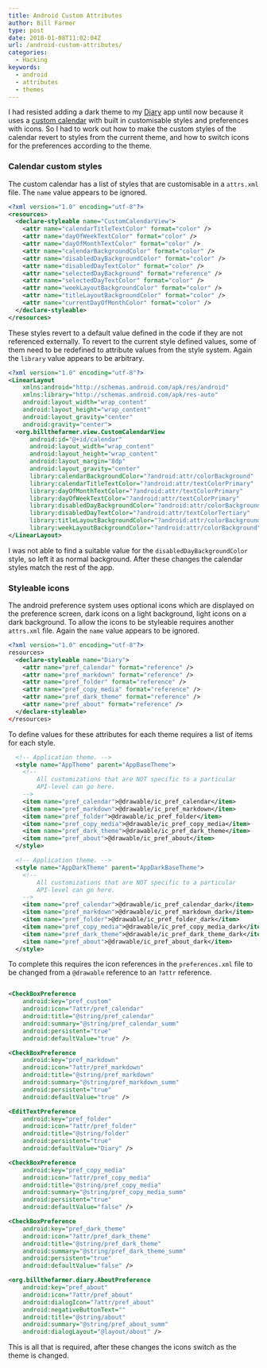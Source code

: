 ```yaml
---
title: Android Custom Attributes
author: Bill Farmer
type: post
date: 2018-01-08T11:02:04Z
url: /android-custom-attributes/
categories:
  - Hacking
keywords:
  - android
  - attributes
  - themes
---
```


I had resisted adding a dark theme to my [Diary][1] app until now
because it uses a [custom calendar][2] with built in customisable
styles and preferences with icons. So I had to work out how to make
the custom styles of the calendar revert to styles from the current
theme, and how to switch icons for the preferences according to the
theme.

### Calendar custom styles

The custom calendar has a list of styles that are customisable in a
`attrs.xml` file. The `name` value appears to be ignored.

```xml
<?xml version="1.0" encoding="utf-8"?>
<resources>
  <declare-styleable name="CustomCalendarView">
    <attr name="calendarTitleTextColor" format="color" />
    <attr name="dayOfWeekTextColor" format="color" />
    <attr name="dayOfMonthTextColor" format="color" />
    <attr name="calendarBackgroundColor" format="color" />
    <attr name="disabledDayBackgroundColor" format="color" />
    <attr name="disabledDayTextColor" format="color" />
    <attr name="selectedDayBackground" format="reference" />
    <attr name="selectedDayTextColor" format="color" />
    <attr name="weekLayoutBackgroundColor" format="color" />
    <attr name="titleLayoutBackgroundColor" format="color" />
    <attr name="currentDayOfMonthColor" format="color" />
  </declare-styleable>
</resources>
```

These styles revert to a default value defined in the code if they are
not referenced externally. To revert to the current style defined
values, some of them need to be redefined to attribute values from the
style system. Again the `library` value appears to be arbitrary.

```xml
<?xml version="1.0" encoding="utf-8"?>
<LinearLayout
    xmlns:android="http://schemas.android.com/apk/res/android"
    xmlns:library="http://schemas.android.com/apk/res-auto"
    android:layout_width="wrap_content"
    android:layout_height="wrap_content"
    android:layout_gravity="center"
    android:gravity="center">
  <org.billthefarmer.view.CustomCalendarView
      android:id="@+id/calendar"
      android:layout_width="wrap_content"
      android:layout_height="wrap_content"
      android:layout_margin="8dp"
      android:layout_gravity="center"
      library:calendarBackgroundColor="?android:attr/colorBackground"
      library:calendarTitleTextColor="?android:attr/textColorPrimary"
      library:dayOfMonthTextColor="?android:attr/textColorPrimary"
      library:dayOfWeekTextColor="?android:attr/textColorPrimary"
      library:disabledDayBackgroundColor="?android:attr/colorBackground"
      library:disabledDayTextColor="?android:attr/textColorTertiary"
      library:titleLayoutBackgroundColor="?android:attr/colorBackground"
      library:weekLayoutBackgroundColor="?android:attr/colorBackground" />
</LinearLayout>
```

I was not able to find a suitable value for the
`disabledDayBackgroundColor` style, so left it as normal
background. After these changes the calendar styles match the rest of
the app.

### Styleable icons

The android preference system uses optional icons which are displayed
on the preference screen, dark icons on a light background, light
icons on a dark background. To allow the icons to be styleable requires
another `attrs.xml` file. Again the `name` value appears to be ignored.

```xml
<?xml version="1.0" encoding="utf-8"?>
resources>
  <declare-styleable name="Diary">
    <attr name="pref_calendar" format="reference" />
    <attr name="pref_markdown" format="reference" />
    <attr name="pref_folder" format="reference" />
    <attr name="pref_copy_media" format="reference" />
    <attr name="pref_dark_theme" format="reference" />
    <attr name="pref_about" format="reference" />
  </declare-styleable>
</resources>
```

To define values for these attributes for each theme requires a list of items for each style.

```xml
  <!-- Application theme. -->
  <style name="AppTheme" parent="AppBaseTheme">
    <!--
        All customizations that are NOT specific to a particular
        API-level can go here.
    -->
    <item name="pref_calendar">@drawable/ic_pref_calendar</item>
    <item name="pref_markdown">@drawable/ic_pref_markdown</item>
    <item name="pref_folder">@drawable/ic_pref_folder</item>
    <item name="pref_copy_media">@drawable/ic_pref_copy_media</item>
    <item name="pref_dark_theme">@drawable/ic_pref_dark_theme</item>
    <item name="pref_about">@drawable/ic_pref_about</item>
  </style>

  <!-- Application theme. -->
  <style name="AppDarkTheme" parent="AppDarkBaseTheme">
    <!--
        All customizations that are NOT specific to a particular
        API-level can go here.
    -->
    <item name="pref_calendar">@drawable/ic_pref_calendar_dark</item>
    <item name="pref_markdown">@drawable/ic_pref_markdown_dark</item>
    <item name="pref_folder">@drawable/ic_pref_folder_dark</item>
    <item name="pref_copy_media">@drawable/ic_pref_copy_media_dark</item>
    <item name="pref_dark_theme">@drawable/ic_pref_dark_theme_dark</item>
    <item name="pref_about">@drawable/ic_pref_about_dark</item>
  </style>
```

To complete this requires the icon references in the `preferences.xml`
file to be changed from a `@drawable` reference to an `?attr` reference.

```xml

<CheckBoxPreference
	android:key="pref_custom"
	android:icon="?attr/pref_calendar"
	android:title="@string/pref_calendar"
	android:summary="@string/pref_calendar_summ"
	android:persistent="true"
	android:defaultValue="true" />

<CheckBoxPreference
	android:key="pref_markdown"
	android:icon="?attr/pref_markdown"
	android:title="@string/pref_markdown"
	android:summary="@string/pref_markdown_summ"
	android:persistent="true"
	android:defaultValue="true" />

<EditTextPreference
    android:key="pref_folder"
	android:icon="?attr/pref_folder"
	android:title="@string/folder"
	android:persistent="true"
	android:defaultValue="Diary" />

<CheckBoxPreference
	android:key="pref_copy_media"
	android:icon="?attr/pref_copy_media"
	android:title="@string/pref_copy_media"
	android:summary="@string/pref_copy_media_summ"
	android:persistent="true"
	android:defaultValue="false" />

<CheckBoxPreference
	android:key="pref_dark_theme"
	android:icon="?attr/pref_dark_theme"
	android:title="@string/pref_dark_theme"
	android:summary="@string/pref_dark_theme_summ"
	android:persistent="true"
	android:defaultValue="false" />

<org.billthefarmer.diary.AboutPreference
	android:key="pref_about"
	android:icon="?attr/pref_about"
	android:dialogIcon="?attr/pref_about"
	android:negativeButtonText=""
	android:title="@string/about"
	android:summary="@string/pref_about_summ"
	android:dialogLayout="@layout/about" />
```

This is all that is required, after these changes the icons switch as
the theme is changed.

[1]: https://github.com/billthefarmer/diary
[2]: https://github.com/billthefarmer/CustomCalendarView
